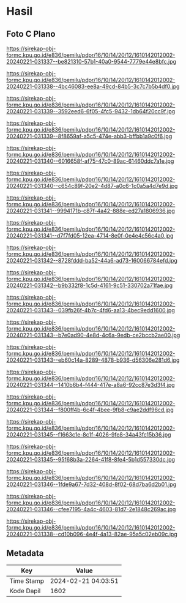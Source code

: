 # Hasil

## Foto C Plano

https://sirekap-obj-formc.kpu.go.id/e836/pemilu/pdpr/16/10/14/20/12/1610142012002-20240221-031337--be821310-57b1-40a0-9544-7779e44e8bfc.jpg

https://sirekap-obj-formc.kpu.go.id/e836/pemilu/pdpr/16/10/14/20/12/1610142012002-20240221-031338--4bc46083-ee8a-49cd-84b5-3c7c7b5b4df0.jpg

https://sirekap-obj-formc.kpu.go.id/e836/pemilu/pdpr/16/10/14/20/12/1610142012002-20240221-031339--3592eed6-6f05-4fc5-9432-1db64f20cc9f.jpg

https://sirekap-obj-formc.kpu.go.id/e836/pemilu/pdpr/16/10/14/20/12/1610142012002-20240221-031339--8f8659af-a5c5-474e-abb3-bffbb1a9c0f6.jpg

https://sirekap-obj-formc.kpu.go.id/e836/pemilu/pdpr/16/10/14/20/12/1610142012002-20240221-031340--6016658f-af75-47c0-89ac-61460ddc7a1e.jpg

https://sirekap-obj-formc.kpu.go.id/e836/pemilu/pdpr/16/10/14/20/12/1610142012002-20240221-031340--c654c89f-20e2-4d87-a0c6-1c0a5a4d7e9d.jpg

https://sirekap-obj-formc.kpu.go.id/e836/pemilu/pdpr/16/10/14/20/12/1610142012002-20240221-031341--9994171b-c87f-4a42-888e-ed27a1806936.jpg

https://sirekap-obj-formc.kpu.go.id/e836/pemilu/pdpr/16/10/14/20/12/1610142012002-20240221-031341--d7f7fd05-12ea-4714-8e0f-0e4e4c56c4a0.jpg

https://sirekap-obj-formc.kpu.go.id/e836/pemilu/pdpr/16/10/14/20/12/1610142012002-20240221-031342--8728fddd-ba52-44a6-ad73-160066784efd.jpg

https://sirekap-obj-formc.kpu.go.id/e836/pemilu/pdpr/16/10/14/20/12/1610142012002-20240221-031342--b9b332f8-1c5d-4161-9c51-330702a71fae.jpg

https://sirekap-obj-formc.kpu.go.id/e836/pemilu/pdpr/16/10/14/20/12/1610142012002-20240221-031343--039fb26f-4b7c-4fd6-aa13-4bec9edd1600.jpg

https://sirekap-obj-formc.kpu.go.id/e836/pemilu/pdpr/16/10/14/20/12/1610142012002-20240221-031343--b7e0ad90-4e8d-4c6a-9edb-ce2bccb2ae00.jpg

https://sirekap-obj-formc.kpu.go.id/e836/pemilu/pdpr/16/10/14/20/12/1610142012002-20240221-031343--eb60c14a-8289-4878-b936-d56306e281d6.jpg

https://sirekap-obj-formc.kpu.go.id/e836/pemilu/pdpr/16/10/14/20/12/1610142012002-20240221-031344--1410b6b4-f444-417e-a8a6-92cc87e3d3f4.jpg

https://sirekap-obj-formc.kpu.go.id/e836/pemilu/pdpr/16/10/14/20/12/1610142012002-20240221-031344--f800ff4b-6c4f-4bee-9fb8-c9ae2ddf96cd.jpg

https://sirekap-obj-formc.kpu.go.id/e836/pemilu/pdpr/16/10/14/20/12/1610142012002-20240221-031345--f1663c1e-8c1f-4026-9fe8-34a43fc15b36.jpg

https://sirekap-obj-formc.kpu.go.id/e836/pemilu/pdpr/16/10/14/20/12/1610142012002-20240221-031345--95f68b3a-2264-41f8-8fe4-5b1d557330dc.jpg

https://sirekap-obj-formc.kpu.go.id/e836/pemilu/pdpr/16/10/14/20/12/1610142012002-20240221-031346--1fde9a67-7d32-408d-8f02-68d7ba6d2b01.jpg

https://sirekap-obj-formc.kpu.go.id/e836/pemilu/pdpr/16/10/14/20/12/1610142012002-20240221-031346--cfee7195-4a4c-4603-81d7-2e1848c269ac.jpg

https://sirekap-obj-formc.kpu.go.id/e836/pemilu/pdpr/16/10/14/20/12/1610142012002-20240221-031338--cd10b096-4e4f-4a13-82ae-95a5c02eb09c.jpg


## Metadata

| Key        | Value               |
| ---------- | ------------------- |
| Time Stamp | 2024-02-21 04:03:51 |
| Kode Dapil | 1602                |



